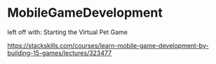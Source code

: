 # MobileGameDevelopment

left off with: Starting the Virtual Pet Game

https://stackskills.com/courses/learn-mobile-game-development-by-building-15-games/lectures/323477




